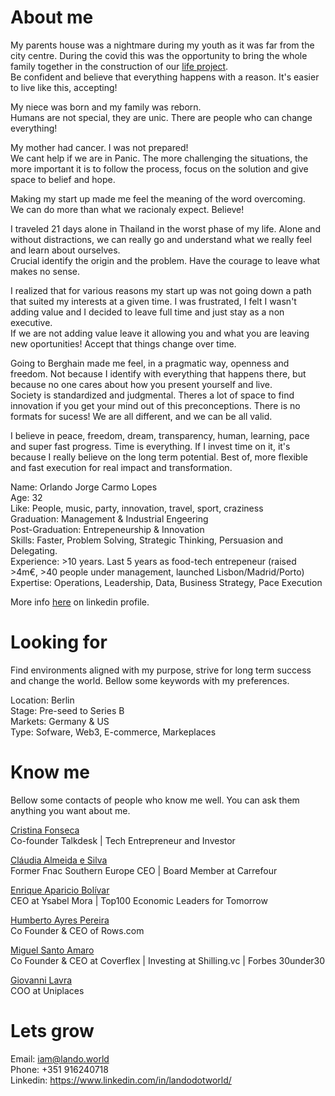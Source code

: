 # About me
My parents house was a nightmare during my youth as it was far from the city centre. During the covid this was the opportunity to bring the whole family together in the construction of our <a href="https://www.instagram.com/epicoshouse/">life project</a>. <br>
Be confident and believe that everything happens with a reason. It's easier to live like this, accepting!

My niece was born and my family was reborn. <br>
Humans are not special, they are unic. There are people who can change everything!

My mother had cancer. I was not prepared!<br>
We cant help if we are in Panic. The more challenging the situations, the more important it is to follow the process, focus on the solution and give space to belief and hope.

Making my start up made me feel the meaning of the word overcoming. <br>
We can do more than what we racionaly expect. Believe!

I traveled 21 days alone in Thailand in the worst phase of my life. Alone and without distractions, we can really go and understand what we really feel and learn about ourselves. <br>
Crucial identify the origin and the problem. Have the courage to leave what makes no sense.

I realized that for various reasons my start up was not going down a path that suited my interests at a given time. I was frustrated, I felt I wasn't adding value and I decided to leave full time and just stay as a non executive.<br>
If we are not adding value leave it allowing you and what you are leaving new oportunities! Accept that things change over time. 

Going to Berghain made me feel, in a pragmatic way, openness and freedom. Not because I identify with everything that happens there, but because no one cares about how you present yourself and live. <br>
Society is standardized and judgmental. Theres a lot of space to find innovation if you get your mind out of this preconceptions. There is no formats for sucess! We are all different, and we can be all valid.

I believe in peace, freedom, dream, transparency, human, learning, pace and super fast progress. Time is everything. If I invest time on it, it's because I really believe on the long term potential. Best of, more flexible and fast execution for real impact and transformation.

Name: Orlando Jorge Carmo Lopes <br> 
Age: 32 <br>
Like: People, music, party, innovation, travel, sport, craziness <br>
Graduation: Management & Industrial Engeering <br>
Post-Graduation: Entrepeneurship & Innovation <br>
Skills: Faster, Problem Solving, Strategic Thinking, Persuasion and Delegating. <br>
Experience: >10 years. Last 5 years as food-tech entrepeneur (raised >4m€, >40 people under management, launched Lisbon/Madrid/Porto) <br>
Expertise: Operations, Leadership, Data, Business Strategy, Pace Execution

More info <a href="https://www.linkedin.com/in/landodotworld/">here</a> on linkedin profile.

# Looking for
Find environments aligned with my purpose, strive for long term success and change the world. Bellow some keywords with my preferences.

Location: Berlin <br>
Stage: Pre-seed to Series B <br>
Markets: Germany & US <br>
Type: Sofware, Web3, E-commerce, Markeplaces <br>

# Know me
Bellow some contacts of people who know me well. You can ask them anything you want about me.

<a href="https://www.linkedin.com/in/cristinanfonseca/">Cristina Fonseca</a> <br>
Co-founder Talkdesk | Tech Entrepreneur and Investor

<a href="Cláudia Almeida e Silva">Cláudia Almeida e Silva</a> <br>
Former Fnac Southern Europe CEO | Board Member at Carrefour

<a href="https://www.linkedin.com/in/enriqueapariciobolivar/">Enrique Aparicio Bolívar</a> <br>
CEO at Ysabel Mora | Top100 Economic Leaders for Tomorrow

<a href="https://www.linkedin.com/in/humbertoayrespereira/">Humberto Ayres Pereira</a> <br>
Co Founder & CEO of Rows.com

<a href="https://www.linkedin.com/in/miguelsantoamaro/">Miguel Santo Amaro</a> <br>
Co Founder & CEO at Coverflex | Investing at Shilling.vc | Forbes 30under30

<a href="https://www.linkedin.com/in/giovanni-lavra-12b40457/">Giovanni Lavra</a> <br>
COO at Uniplaces



# Lets grow
Email: iam@lando.world <br>
Phone: +351 916240718 <br>
Linkedin: https://www.linkedin.com/in/landodotworld/









